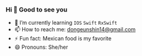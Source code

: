 ### Hi 👋 Good to see you 
- 🌱 I’m currently learning `IOS` `Swift` `RxSwift`
- 📫 How to reach me: dongeunshin14@gmail.com
- ⚡ Fun fact: Mexican food is my favorite
- 😄 Pronouns: She/her
